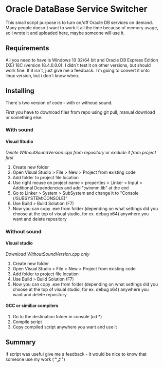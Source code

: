 # Oracle DataBase Service Switcher

This small script purpose is to turn on/off Oracle DB services on demand. Many people doesn\`t want to work it all the time because of memory usage, so i wrote it
and uploaded here, maybe someone will use it.

## Requirements

All you need to have is Windows 10 32/64 bit and Oracle DB Express Edition (XE) 18C (version 18.4.0.0.0). I didn\`t test it on other versions, but should work
fine. If it isn\`t, just give me a feedback.
I\`m going to convert it onto linux version, but i don\`t know when.

## Installing

There`s two version of code - with or withoud sound. 

First you have to download files from repo using git pull, manual download or something else.

### With sound 

#### Visual Studio

*Delete WithoutSoundVersion.cpp from repository or exclude it from project first*

1. Create new folder
2. Open Visual Studio > File > New > Project from existing code
3. Add folder to project file location
4. Use right mouse on project name > properties > Linker > Input > Additional Dependencies and add ";winmm.lib" at the end
5. Go to Linker > System > SubSystem and change it to "Console (/SUBSYSTEM:CONSOLE)"
6. Use Build > Build Solution (F7)
7. Now you can copy .exe from folder (depending on what settings did you choose at the top of visual studio, for ex. debug x64) anywhere you want and delete repository

### Without sound 

#### Visual studio

*Download WithoutSoundVersion.cpp only*

1. Create new folder
2. Open Visual Studio > File > New > Project from existing code
3. Add folder to project file location
4. Use Build > Build Solution (F7)
5. Now you can copy .exe from folder (depending on what settings did you choose at the top of visual studio, for ex. debug x64) anywhere you want and delete repository

#### GCC or similiar compilers

1. Go to the destination folder in console (cd *)
2. Compile script
3. Copy compiled script anywhere you want and use it

## Summary

If script was useful give me a feedback - it would be nice to know that someone use my work ( ͡° ͜ʖ ͡°)